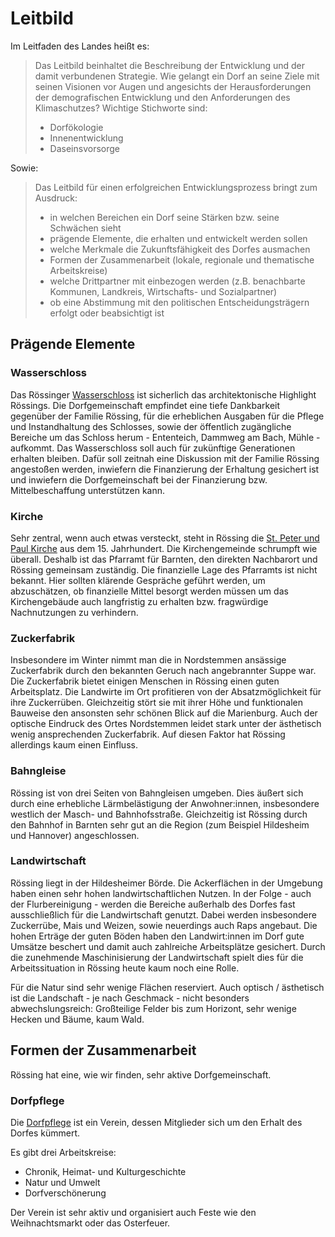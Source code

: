 # Leitbild

Im Leitfaden des Landes heißt es:

> Das Leitbild beinhaltet die Beschreibung der Entwicklung und der damit verbundenen Strategie.
> Wie gelangt ein Dorf an seine Ziele mit seinen Visionen vor Augen und angesichts der Herausforderungen der demografischen Entwicklung und den Anforderungen des Klimaschutzes?
> Wichtige Stichworte sind:
>
> - Dorfökologie
> - Innenentwicklung
> - Daseinsvorsorge

Sowie:

> Das Leitbild für einen erfolgreichen Entwicklungsprozess bringt zum Ausdruck:
>
> - in welchen Bereichen ein Dorf seine Stärken bzw. seine Schwächen sieht
> - prägende Elemente, die erhalten und entwickelt werden sollen
> - welche Merkmale die Zukunftsfähigkeit des Dorfes ausmachen
> - Formen der Zusammenarbeit (lokale, regionale und thematische Arbeitskreise)
> - welche Drittpartner mit einbezogen werden (z.B. benachbarte Kommunen, Landkreis,
>   Wirtschafts- und Sozialpartner)
> - ob eine Abstimmung mit den politischen Entscheidungsträgern erfolgt oder beabsichtigt ist

## Prägende Elemente

### Wasserschloss

Das Rössinger [Wasserschloss](https://de.wikipedia.org/wiki/Schloss_R%C3%B6ssing) ist sicherlich das architektonische Highlight Rössings. Die Dorfgemeinschaft empfindet eine tiefe Dankbarkeit gegenüber der Familie Rössing, für die erheblichen Ausgaben für die Pflege und Instandhaltung des Schlosses, sowie der öffentlich zugängliche Bereiche um das Schloss herum - Ententeich, Dammweg am Bach, Mühle - aufkommt. Das Wasserschloss soll auch für zukünftige Generationen erhalten bleiben. Dafür soll zeitnah eine Diskussion mit der Familie Rössing angestoßen werden, inwiefern die Finanzierung der Erhaltung gesichert ist und inwiefern die Dorfgemeinschaft bei der Finanzierung bzw. Mittelbeschaffung unterstützen kann.

### Kirche

Sehr zentral, wenn auch etwas versteckt, steht in Rössing die [St. Peter und Paul Kirche](<https://de.wikipedia.org/wiki/St._Peter_und_Paul_(R%C3%B6ssing)>) aus dem 15. Jahrhundert. Die Kirchengemeinde schrumpft wie überall. Deshalb ist das Pfarramt für Barnten, den direkten Nachbarort und Rössing gemeinsam zuständig. Die finanzielle Lage des Pfarramts ist nicht bekannt. Hier sollten klärende Gespräche geführt werden, um abzuschätzen, ob finanzielle Mittel besorgt werden müssen um das Kirchengebäude auch langfristig zu erhalten bzw. fragwürdige Nachnutzungen zu verhindern.

### Zuckerfabrik

Insbesondere im Winter nimmt man die in Nordstemmen ansässige Zuckerfabrik durch den bekannten Geruch nach angebrannter Suppe war. Die Zuckerfabrik bietet einigen Menschen in Rössing einen guten Arbeitsplatz. Die Landwirte im Ort profitieren von der Absatzmöglichkeit für ihre Zuckerrüben. Gleichzeitig stört sie mit ihrer Höhe und funktionalen Bauweise den ansonsten sehr schönen Blick auf die Marienburg. Auch der optische Eindruck des Ortes Nordstemmen leidet stark unter der ästhetisch wenig ansprechenden Zuckerfabrik. Auf diesen Faktor hat Rössing allerdings kaum einen Einfluss.

### Bahngleise

Rössing ist von drei Seiten von Bahngleisen umgeben. Dies äußert sich durch eine erhebliche Lärmbelästigung der Anwohner:innen, insbesondere westlich der Masch- und Bahnhofsstraße. Gleichzeitig ist Rössing durch den Bahnhof in Barnten sehr gut an die Region (zum Beispiel Hildesheim und Hannover) angeschlossen.

### Landwirtschaft

Rössing liegt in der Hildesheimer Börde. Die Ackerflächen in der Umgebung haben einen sehr hohen landwirtschaftlichen Nutzen. In der Folge - auch der Flurbereinigung - werden die Bereiche außerhalb des Dorfes fast ausschließlich für die Landwirtschaft genutzt. Dabei werden insbesondere Zuckerrübe, Mais und Weizen, sowie neuerdings auch Raps angebaut. Die hohen Erträge der guten Böden haben den Landwirt:innen im Dorf gute Umsätze beschert und damit auch zahlreiche Arbeitsplätze gesichert. Durch die zunehmende Maschinisierung der Landwirtschaft spielt dies für die Arbeitssituation in Rössing heute kaum noch eine Rolle.

Für die Natur sind sehr wenige Flächen reserviert. Auch optisch / ästhetisch ist die Landschaft - je nach Geschmack - nicht besonders abwechslungsreich: Großteilige Felder bis zum Horizont, sehr wenige Hecken und Bäume, kaum Wald.

## Formen der Zusammenarbeit

Rössing hat eine, wie wir finden, sehr aktive Dorfgemeinschaft.

### Dorfpflege

Die [Dorfpflege](https://www.dorfpflege-roessing.de/) ist ein Verein, dessen Mitglieder sich um den Erhalt des Dorfes kümmert.

Es gibt drei Arbeitskreise:

- Chronik, Heimat- und Kulturgeschichte
- Natur und Umwelt
- Dorfverschönerung

Der Verein ist sehr aktiv und organisiert auch Feste wie den Weihnachtsmarkt oder das Osterfeuer.
